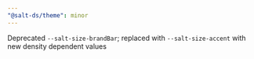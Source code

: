 ```yaml
---
"@salt-ds/theme": minor
---
```


Deprecated `--salt-size-brandBar`; replaced with `--salt-size-accent` with new density dependent values
